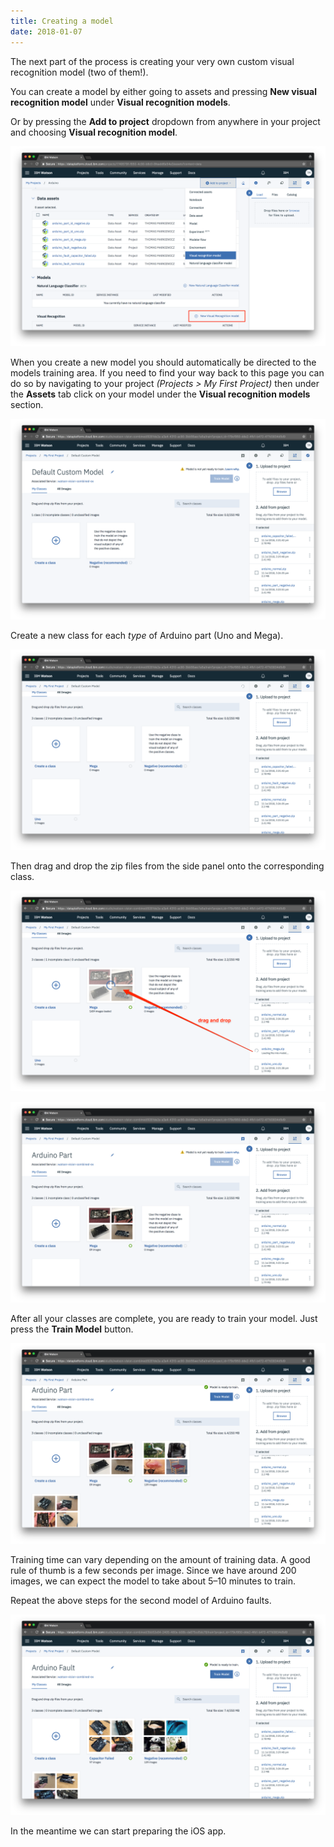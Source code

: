 ```yaml
---
title: Creating a model
date: 2018-01-07
---
```

The next part of the process is creating your very own custom visual recognition model (two of them!).

You can create a model by either going to assets and pressing **New visual recognition model** under **Visual recognition models**.

Or by pressing the **Add to project** dropdown from anywhere in your project and choosing **Visual recognition model**.

![](../images/data_assets_add_model.png)

When you create a new model you should automatically be directed to the models training area.  If you need to find your way back to this page you can do so by navigating to your project *(Projects > My First Project)* then under the **Assets** tab click on your model under the **Visual recognition models** section.

![](../images/add_assets_screen.png)

Create a new class for each *type* of Arduino part (Uno and Mega).

![](../images/add_assets_screen_empty_classes.png)

Then drag and drop the zip files from the side panel onto the corresponding class.

![](../images/add_images_to_class.png)

![](../images/images_added_to_class.png)

After all your classes are complete, you are ready to train your model. Just press the **Train Model** button.

![](../images/train_model_part.png)

Training time can vary depending on the amount of training data. A good rule of thumb is a few seconds per image. Since we have around 200 images, we can expect the model to take about 5–10 minutes to train.

Repeat the above steps for the second model of Arduino faults.

![](../images/train_model_fault.png)

In the meantime we can start preparing the iOS app.

